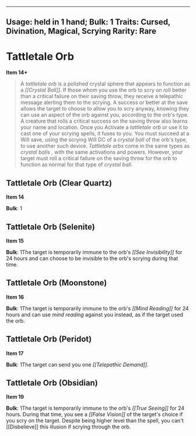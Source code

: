 
---
Usage: held in 1 hand;
Bulk: 1
Traits: Cursed, Divination, Magical, Scrying
Rarity: Rare
---

# Tattletale Orb

**Item 14+**

> A *tattletale orb* is a polished crystal sphere that appears to function as a *[[Crystal Ball]]*. If those whom you use the orb to scry on roll better than a critical failure on their saving throw, they receive a telepathic message alerting them to the scrying. A success or better at the save allows the target to choose to allow you to scry anyway, knowing they can use an aspect of the orb against you, according to the orb's type. A creature that rolls a critical success on the saving throw also learns your name and location. Once you Activate a *tattletale orb* or use it to cast one of your scrying spells, it fuses to you. You must succeed at a Will save, using the scrying Will DC of a *crystal ball* of the orb's type, to use another such device. *Tattletale orbs* come in the same types as *crystal balls* , with the same activations and powers. However, your target must roll a critical failure on the saving throw for the orb to function as normal for that type of *crystal ball*.

## Tattletale Orb (Clear Quartz)

**Item 14**

**Bulk**: 1

## Tattletale Orb (Selenite)

**Item 15**

**Bulk**: 1The target is temporarily immune to the orb's *[[See Invisibility]]* for 24 hours and can choose to be invisible to the orb's scrying during that time.

## Tattletale Orb (Moonstone)

**Item 16**

**Bulk**: 1The target is temporarily immune to the orb's *[[Mind Reading]]* for 24 hours and can use *mind reading* against you instead, as if the target used the orb.

## Tattletale Orb (Peridot)

**Item 17**

**Bulk**: 1The target can send you one *[[Telepathic Demand]]*.

## Tattletale Orb (Obsidian)

**Item 19**

**Bulk**: 1The target is temporarily immune to the orb's *[[True Seeing]]* for 24 hours. During that time, you see a *[[False Vision]]* of the target's choice if you scry on the target. Despite being higher level than the spell, you can't [[Disbelieve]] this illusion if scrying through the orb.
